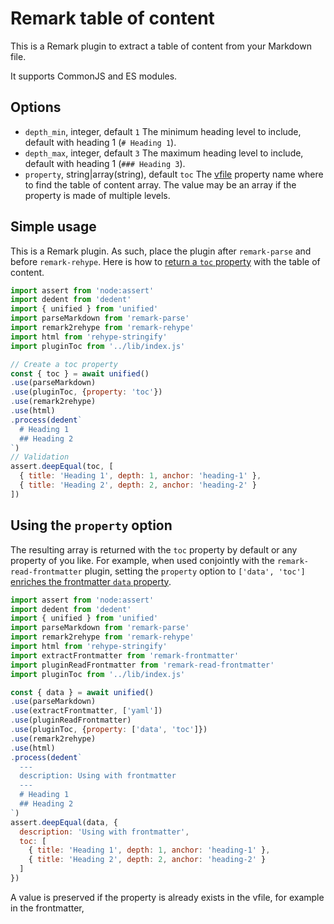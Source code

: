 
# Remark table of content

This is a Remark plugin to extract a table of content from your Markdown file.

It supports CommonJS and ES modules.

## Options

* `depth_min`, integer, default `1`
  The minimum heading level to include, default with heading 1 (`# Heading 1`).
* `depth_max`, integer, default `3`
  The maximum heading level to include, default with heading 1 (`### Heading 3`).
* `property`, string|array(string), default `toc`
  The [vfile](https://github.com/vfile/vfile) property name where to find the table of content array. The value may be an array if the property is made of multiple levels.

## Simple usage

This is a Remark plugin. As such, place the plugin after `remark-parse` and before `remark-rehype`. Here is how to [return a `toc` property](./samples/simple-usage.js) with the table of content.

```js
import assert from 'node:assert'
import dedent from 'dedent'
import { unified } from 'unified'
import parseMarkdown from 'remark-parse'
import remark2rehype from 'remark-rehype'
import html from 'rehype-stringify'
import pluginToc from '../lib/index.js'

// Create a toc property
const { toc } = await unified()
.use(parseMarkdown)
.use(pluginToc, {property: 'toc'})
.use(remark2rehype)
.use(html)
.process(dedent`
  # Heading 1
  ## Heading 2
`)
// Validation
assert.deepEqual(toc, [
  { title: 'Heading 1', depth: 1, anchor: 'heading-1' },
  { title: 'Heading 2', depth: 2, anchor: 'heading-2' }
])
```

## Using the `property` option

The resulting array is returned with the `toc` property by default or any property of you like. For example, when used conjointly with the `remark-read-frontmatter` plugin, setting the `property` option to `['data', 'toc']` [enriches the frontmatter `data` property](./samples/with-extract-frontmatter.js).


```js
import assert from 'node:assert'
import dedent from 'dedent'
import { unified } from 'unified'
import parseMarkdown from 'remark-parse'
import remark2rehype from 'remark-rehype'
import html from 'rehype-stringify'
import extractFrontmatter from 'remark-frontmatter'
import pluginReadFrontmatter from 'remark-read-frontmatter'
import pluginToc from '../lib/index.js'

const { data } = await unified()
.use(parseMarkdown)
.use(extractFrontmatter, ['yaml'])
.use(pluginReadFrontmatter)
.use(pluginToc, {property: ['data', 'toc']})
.use(remark2rehype)
.use(html)
.process(dedent`
  ---
  description: Using with frontmatter
  ---
  # Heading 1
  ## Heading 2
`)
assert.deepEqual(data, {
  description: 'Using with frontmatter',
  toc: [
    { title: 'Heading 1', depth: 1, anchor: 'heading-1' },
    { title: 'Heading 2', depth: 2, anchor: 'heading-2' }
  ]
})
```

A value is preserved if the property is already exists in the vfile, for example in the frontmatter,
